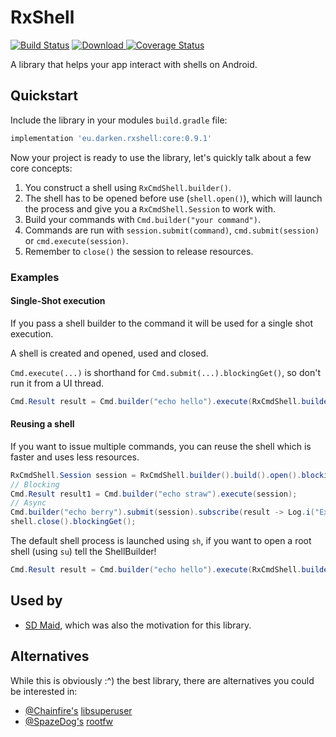 # RxShell
[ ![Build Status](https://travis-ci.org/d4rken/RxShell.svg?branch=master)](https://travis-ci.org/d4rken/RxShell)
[ ![Download](https://api.bintray.com/packages/darken/maven/rxshell/images/download.svg) ](https://bintray.com/darken/maven/rxshell/_latestVersion)
[![Coverage Status](https://coveralls.io/repos/github/d4rken/RxShell/badge.svg?branch=pr-coveralls)](https://coveralls.io/github/d4rken/RxShell?branch=pr-coveralls)

A library that helps your app interact with shells on Android.

## Quickstart
Include the library in your modules `build.gradle` file:
```groovy
implementation 'eu.darken.rxshell:core:0.9.1'
```

Now your project is ready to use the library, let's quickly talk about a few core concepts:

1. You construct a shell using `RxCmdShell.builder()`.
2. The shell has to be opened before use (`shell.open()`), which will launch the process and give you a `RxCmdShell.Session` to work with.
3. Build your commands with `Cmd.builder("your command")`.
4. Commands are run with `session.submit(command)`, `cmd.submit(session)` or `cmd.execute(session)`.
5. Remember to `close()` the session to release resources.

### Examples
#### Single-Shot execution
If you pass a shell builder to the command it will be used for a single shot execution.

A shell is created and opened, used and closed.

`Cmd.execute(...)` is shorthand for `Cmd.submit(...).blockingGet()`, so don't run it from a UI thread.

```java
Cmd.Result result = Cmd.builder("echo hello").execute(RxCmdShell.builder());
```

#### Reusing a shell
If you want to issue multiple commands, you can reuse the shell which is faster and uses less resources.

```java
RxCmdShell.Session session = RxCmdShell.builder().build().open().blockingGet();
// Blocking
Cmd.Result result1 = Cmd.builder("echo straw").execute(session);
// Async
Cmd.builder("echo berry").submit(session).subscribe(result -> Log.i("ExitCode: " + result.getExitCode()));
shell.close().blockingGet();
```

The default shell process is launched using `sh`, if you want to open a root shell (using `su`) tell the ShellBuilder!
```java
Cmd.Result result = Cmd.builder("echo hello").execute(RxCmdShell.builder().root(true));
```

## Used by
* [SD Maid](https://github.com/d4rken/sdmaid-public), which was also the motivation for this library.

## Alternatives
While this is obviously :^) the best library, there are alternatives you could be interested in:

* [@Chainfire's](https://twitter.com/ChainfireXDA) [libsuperuser](https://github.com/Chainfire/libsuperuser)
* [@SpazeDog's](https://github.com/SpazeDog) [rootfw](https://github.com/SpazeDog/rootfw)
